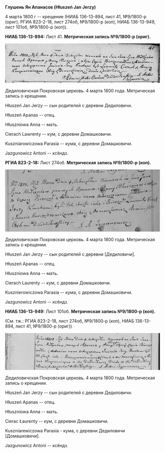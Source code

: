 **Глушень Ян Апанасов (Hłuszeń Jan Jerzy)**

4 марта 1800 г -- крещение (НИАБ 136-13-894, лист 41, №9/1800-р (ориг),
РГИА 823-2-18, лист 274об, №9/1800-р (коп), НИАБ 136-13-949, лист 101об,
№9/1800-р (коп)).

**НИАБ 136-13-894:** Лист 41. **Метрическая запись №9/1800-р (ориг).**

![](./media/a9798281256f5fc8961202608b1aa474babe7ffd.png)

Дедиловичская Покровская церковь. 4 марта 1800 года. Метрическая запись
о крещении.

Hłuszeń Jan Jerzy -- сын родителей с деревни Дедиловичи.

Hłuszeń Apanas -- отец.

Hłuszniowa Anna -- мать.

Cierach Lawrenty -- кум, с деревни Домашковичи.

Kuszniarowiczowa Parasia -- кума, с деревни Домашковичи.

Jazgunowicz Antoni -- ксёндз.

**РГИА 823-2-18:** Лист 274об. **Метрическая запись №9/1800-р (коп).**

![](./media/d2fdf4f95dd1ea0f809c9f760416d2019d1129a0.png)

Дедиловичская Покровская церковь. 4 марта 1800 года. Метрическая запись
о крещении.

Hłuszeń Jan Jerzy -- сын родителей с деревни \[Дедиловичи\].

Hłuszeń Apanas -- отец.

Hłuszniowa Anna -- мать.

Cierach Laurenty -- кум, с деревни Домашковичи.

Kusznierowiczowa Parasia -- кума, с деревни Домашковичи.

Jazgunowicz Antoni -- ксёндз.

**НИАБ 136-13-949:** Лист 101об. **Метрическая запись №9/1800-р (коп).**

(См. тж.: РГИА 823-2-18, лист 274об, №9/1800-р (коп), НИАБ 136-13-894,
лист 41, №9/1800-р (ориг))

![](./media/54dcc62e9282aa6ecfe341e26d57f0a6f505de3d.png)

Дедиловичская Покровская церковь. 4 марта 1800 года. Метрическая запись
о крещении.

Hłuszeń Jan Jerzy -- сын родителей с деревни Дедиловичи.

Hłuszeń Apanas -- отец.

Hłuszniowa Anna -- мать.

Cierac Łaurenty -- кум, с деревни Домашковичи.

Kuszniarewiczowa Parasia - кума, с деревни Дедиловичи \[Домашковичи\].

Jazgunowicz Antoni -- ксёндз.

